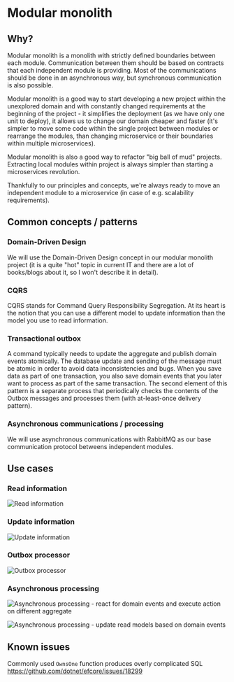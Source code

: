 # Modular monolith

## Why?

Modular monolith is a monolith with strictly defined boundaries between each module. Communication between them should be based on contracts that each independent module is providing. Most of the communications should be done in an asynchronous way, but synchronous communication is also possible.

Modular monolith is a good way to start developing a new project within the unexplored domain and with constantly changed requirements at the beginning of the project - it simplifies the deployment (as we have only one unit to deploy), it allows us to change our domain cheaper and faster (it's simpler to move some code within the single project between modules or rearrange the modules, than changing microservice or their boundaries within multiple microservices).

Modular monolith is also a good way to refactor "big ball of mud" projects. Extracting local modules within project is always simpler than starting a microservices revolution.

Thankfully to our principles and concepts, we're always ready to move an independent module to a microservice (in case of e.g. scalability requirements).

## Common concepts / patterns

### Domain-Driven Design

We will use the Domain-Driven Design concept in our modular monolith project (it is a quite "hot" topic in current IT and there are a lot of books/blogs about it, so I won't describe it in detail).

### CQRS

CQRS stands for Command Query Responsibility Segregation. At its heart is the notion that you can use a different model to update information than the model you use to read information.

### Transactional outbox

A command typically needs to update the aggregate and publish domain events atomically. The database update and sending of the message must be atomic in order to avoid data inconsistencies and bugs. When you save data as part of one transaction, you also save domain events that you later want to process as part of the same transaction. The second element of this pattern is a separate process that periodically checks the contents of the Outbox messages and processes them (with at-least-once delivery pattern).

### Asynchronous communications / processing

We will use asynchronous communications with RabbitMQ as our base communication protocol betweens independent modules.

## Use cases

### Read information

![Read information](http://www.plantuml.com/plantuml/proxy?src=https://raw.githubusercontent.com/sygnowskip/modular-monolith/master/Docs/read-information.puml?token=ACHEMPNMCX3B2YQ57HMS7H265OS2I)

### Update information

![Update information](http://www.plantuml.com/plantuml/proxy?src=https://raw.githubusercontent.com/sygnowskip/modular-monolith/master/Docs/update-information.puml?token=ACHEMPKGT5NXU5SY7IU33AC65OS3U)

### Outbox processor

![Outbox processor](http://www.plantuml.com/plantuml/proxy?src=https://raw.githubusercontent.com/sygnowskip/modular-monolith/master/Docs/outbox-processor.puml?token=ACHEMPJCQH4UN6QRZ3OUQ5265OSYI)

### Asynchronous processing 

![Asynchronous processing - react for domain events and execute action on different aggregate](http://www.plantuml.com/plantuml/proxy?src=https://raw.githubusercontent.com/sygnowskip/modular-monolith/master/Docs/asynchronous-processing-command.puml?token=ACHEMPM5CFHZAV23RWKWIJK65OSUU)

![Asynchronous processing - update read models based on domain events](http://www.plantuml.com/plantuml/proxy?src=https://raw.githubusercontent.com/sygnowskip/modular-monolith/master/Docs/asynchronous-processing-read-model.puml?token=ACHEMPK3VKDTNKZXWFTN3U265OSWS)

## Known issues

Commonly used `OwnsOne` function produces overly complicated SQL https://github.com/dotnet/efcore/issues/18299